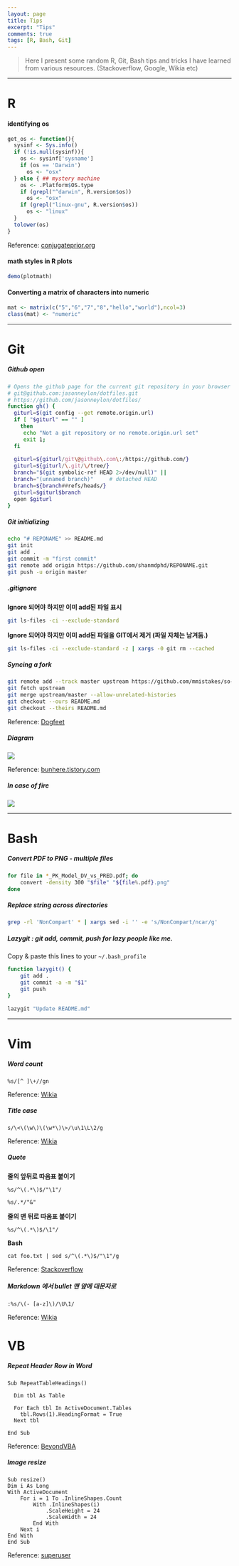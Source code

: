 ```yaml
---
layout: page
title: Tips
excerpt: "Tips"
comments: true
tags: [R, Bash, Git]
---
```


> Here I present some random R, Git, Bash tips and tricks I have learned from various resources. (Stackoverflow, Google, Wikia etc)

---

# R

#### identifying os

```r
get_os <- function(){
  sysinf <- Sys.info()
  if (!is.null(sysinf)){
    os <- sysinf['sysname']
    if (os == 'Darwin')
      os <- "osx"
  } else { ## mystery machine
    os <- .Platform$OS.type
    if (grepl("^darwin", R.version$os))
      os <- "osx"
    if (grepl("linux-gnu", R.version$os))
      os <- "linux"
  }
  tolower(os)
}
```

Reference: [conjugateprior.org](http://conjugateprior.org/2015/06/identifying-the-os-from-r/)



#### math styles in R plots

```r
demo(plotmath)
```

#### Converting a matrix of characters into numeric

```r
mat <- matrix(c("5","6","7","8","hello","world"),ncol=3)
class(mat) <- "numeric"
```

---

# Git

##### Github open

```bash
# Opens the github page for the current git repository in your browser
# git@github.com:jasonneylon/dotfiles.git
# https://github.com/jasonneylon/dotfiles/
function gh() {
  giturl=$(git config --get remote.origin.url)
  if [ "$giturl" == "" ]
    then
     echo "Not a git repository or no remote.origin.url set"
     exit 1;
  fi
 
  giturl=${giturl/git\@github\.com\:/https://github.com/}
  giturl=${giturl/\.git/\/tree/}
  branch="$(git symbolic-ref HEAD 2>/dev/null)" ||
  branch="(unnamed branch)"     # detached HEAD
  branch=${branch##refs/heads/}
  giturl=$giturl$branch
  open $giturl
}
```


##### Git initializing

```bash
echo "# REPONAME" >> README.md
git init
git add .
git commit -m "first commit"
git remote add origin https://github.com/shanmdphd/REPONAME.git
git push -u origin master
```

##### .gitignore

**Ignore 되어야 하지만 이미 add된 파일 표시**

```bash
git ls-files -ci --exclude-standard
```

**Ignore 되어야 하지만 이미 add된 파일을 GIT에서 제거 (파일 자체는 남겨둠.)**

```bash
git ls-files -ci --exclude-standard -z | xargs -0 git rm --cached
```

##### Syncing a fork

```bash
git remote add --track master upstream https://github.com/mmistakes/so-simple-theme.git
git fetch upstream
git merge upstream/master --allow-unrelated-histories
git checkout --ours README.md
git checkout --theirs README.md
```

Reference: [Dogfeet](http://dogfeet.github.io/)

##### Diagram

![](http://cfile7.uf.tistory.com/image/161305504DBE8DD22BBD45)

Reference: [bunhere.tistory.com](http://bunhere.tistory.com/37)

##### In case of fire
![](https://hikaruzone.files.wordpress.com/2015/10/in-case-of-fire-1-git-commit-2-git-push-3-leave-building2.png?w=1200)

---

# Bash

##### Convert PDF to PNG - multiple files

```bash
for file in *_PK_Model_DV_vs_PRED.pdf; do
    convert -density 300 "$file" "${file%.pdf}.png"
done
```

##### Replace string across directories

```bash
grep -rl 'NonCompart' * | xargs sed -i '' -e 's/NonCompart/ncar/g'
```

##### Lazygit : git add, commit, push for lazy people like me. 

Copy & paste this lines to your `~/.bash_profile`

```bash
function lazygit() {
    git add .
    git commit -a -m "$1"
    git push
}
```

```bash
lazygit "Update README.md"
```

---

# Vim

##### Word count

```vim
%s/[^ ]\+//gn
```

Reference: [Wikia](http://vim.wikia.com/wiki/Word_count)

##### Title case

```vim
s/\<\(\w\)\(\w*\)\>/\u\1\L\2/g
```

Reference: [Wikia](http://vim.wikia.com/wiki/Switching_case_of_characters)

##### Quote

**줄의 앞뒤로 따옴표 붙이기**

```vim
%s/^\(.*\)$/"\1"/
```

```vim
%s/.*/"&"
```

**줄의 맨 뒤로 따옴표 붙이기**

```vim
%s/^\(.*\)$/\1"/
```

**Bash**

```vim
cat foo.txt | sed s/^\(.*\)$/"\1"/g
```

Reference: [Stackoverflow](http://stackoverflow.com/questions/3218789/adding-characters-at-the-start-and-end-of-each-line-in-a-file)

##### Markdown 에서 bullet 맨 앞에 대문자로

```vim
:%s/\(- [a-z]\)/\U\1/
```

Reference: [Wikia](http://vim.wikia.com/wiki/Changing_case_with_regular_expressions)

# VB

##### Repeat Header Row in Word

```VBA
Sub RepeatTableHeadings()

  Dim tbl As Table

  For Each tbl In ActiveDocument.Tables
    tbl.Rows(1).HeadingFormat = True
  Next tbl

End Sub
```

Reference: [BeyondVBA](http://vba.relief.jp/word-macro-repeat-table-headings/)

##### Image resize

```VBA
Sub resize()
Dim i As Long
With ActiveDocument
    For i = 1 To .InlineShapes.Count
        With .InlineShapes(i)
            .ScaleHeight = 24
            .ScaleWidth = 24
        End With
    Next i
End With
End Sub
```

Reference: [superuser](http://superuser.com/questions/940771/how-can-i-resize-multiple-images-in-a-ms-word-document)

